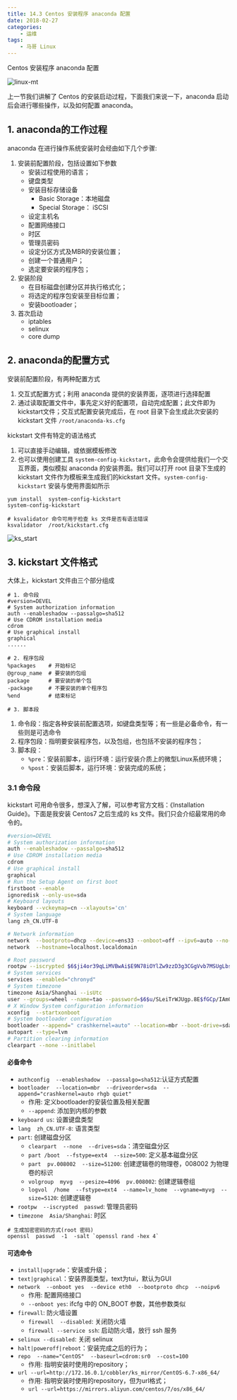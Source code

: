 ```yaml
---
title: 14.3 Centos 安装程序 anaconda 配置
date: 2018-02-27
categories:
    - 运维
tags:
    - 马哥 Linux
---
```


Centos 安装程序 anaconda 配置

![linux-mt](/images/linux_mt/linux_mt.jpg)
<!-- more -->


上一节我们讲解了 Centos 的安装启动过程，下面我们来说一下，anaconda 启动后会进行哪些操作，以及如何配置 anaconda。

## 1. anaconda的工作过程
anaconda 在进行操作系统安装时会经由如下几个步骤:
1. 安装前配置阶段，包括设置如下参数
    - 安装过程使用的语言；
    - 键盘类型
    - 安装目标存储设备
        - Basic Storage：本地磁盘
        - Special Storage： iSCSI
    - 设定主机名
    - 配置网络接口
    - 时区
    - 管理员密码
    - 设定分区方式及MBR的安装位置；
    - 创建一个普通用户；
    - 选定要安装的程序包；
2. 安装阶段
    - 在目标磁盘创建分区并执行格式化；
    - 将选定的程序包安装至目标位置；
    - 安装bootloader；
3. 首次启动
    - iptables
    - selinux
    - core dump

## 2. anaconda的配置方式
安装前配置阶段，有两种配置方式
1. 交互式配置方式；利用 anaconda 提供的安装界面，逐项进行选择配置
2. 通过读取配置文件中，事先定义好的配置项，自动完成配置；此文件即为kickstart文件；交互式配置安装完成后，在 root 目录下会生成此次安装的 kickstart 文件 `/root/anaconda-ks.cfg`

kickstart 文件有特定的语法格式
1. 可以直接手动编辑，或依据模板修改
2. 也可以使用创建工具 `system-config-kickstart`，此命令会提供给我们一个交互界面，类似模拟 anaconda 的安装界面。我们可以打开 root 目录下生成的  kickstart 文件作为模板来生成我们的kickstart 文件。`system-config-kickstart` 安装与使用界面如所示

```
yum install  system-config-kickstart
system-config-kickstart

# ksvalidator 命令可用于检查 ks 文件是否有语法错误
ksvalidator  /root/kickstart.cfg
```
![ks_start](/images/linux_mt/system_kickstart.png)



## 3. kickstart 文件格式
大体上，kickstart 文件由三个部分组成
```
# 1. 命令段
#version=DEVEL
# System authorization information
auth --enableshadow --passalgo=sha512
# Use CDROM installation media
cdrom
# Use graphical install
graphical
......

# 2. 程序包段
%packages    # 开始标记
@group_name  # 要安装的包组
package      # 要安装的单个包
-package     # 不要安装的单个程序包
%end         # 结束标记

# 3. 脚本段

```
1. 命令段：指定各种安装前配置选项，如键盘类型等；有一些是必备命令，有一些则是可选命令
2. 程序包段：指明要安装程序包，以及包组，也包括不安装的程序包；
3. 脚本段：
    - `%pre`：安装前脚本，运行环境：运行安装介质上的微型Linux系统环境；
    - `%post`：安装后脚本，运行环境：安装完成的系统；

### 3.1 命令段
kickstart 可用命令很多，想深入了解，可以参考官方文档：《Installation Guide》。下面是我安装 Centos7 之后生成的 ks 文件。我们只会介绍最常用的命令的。

```bash
#version=DEVEL
# System authorization information
auth --enableshadow --passalgo=sha512
# Use CDROM installation media
cdrom
# Use graphical install
graphical
# Run the Setup Agent on first boot
firstboot --enable
ignoredisk --only-use=sda
# Keyboard layouts
keyboard --vckeymap=cn --xlayouts='cn'
# System language
lang zh_CN.UTF-8

# Network information
network  --bootproto=dhcp --device=ens33 --onboot=off --ipv6=auto --no-activate
network  --hostname=localhost.localdomain

# Root password
rootpw --iscrypted $6$ji4or39qLiMVBwAi$E9N78iOYlZw9zzD3g3CGgVvb7MSUgLbsjq9WiwIu6qSGV.y8Sbmx8WtvrWyAPnKkHhdxJKhUAZqXl2zrzjp3t0
# System services
services --enabled="chronyd"
# System timezone
timezone Asia/Shanghai --isUtc
user --groups=wheel --name=tao --password=$6$u/SLeiTrWJUgp.8E$fGCp/IAm01lyGVBkcYMTrutmAFDjdEblCorhX5Kv.cgCZvVpn8PB4LoQ/6.Qn1Tlvq0YqwhzivNqqCSeGpgc5/ --iscrypted --gecos="tao"
# X Window System configuration information
xconfig  --startxonboot
# System bootloader configuration
bootloader --append=" crashkernel=auto" --location=mbr --boot-drive=sda
autopart --type=lvm
# Partition clearing information
clearpart --none --initlabel
```

#### 必备命令
- `authconfig  --enableshadow  --passalgo=sha512`:认证方式配置
- `bootloader  --location=mbr  --driveorder=sda  --append="crashkernel=auto rhgb quiet"`
    - 作用: 定义bootloader的安装位置及相关配置
    - `--append`: 添加到内核的参数
- `keyboard us`: 设置键盘类型
- `lang  zh_CN.UTF-8`: 语言类型
- `part`: 创建磁盘分区
    - `clearpart  --none  --drives=sda`：清空磁盘分区
    - `part /boot  --fstype=ext4  --size=500`: 定义基本磁盘分区
    - `part  pv.008002  --size=51200`: 创建逻辑卷的物理卷，008002 为物理卷的标识
    - `volgroup  myvg  --pesize=4096  pv.008002`: 创建逻辑卷组
    - `logvol  /home  --fstype=ext4  --name=lv_home  --vgname=myvg  --size=5120`: 创建逻辑卷
- `rootpw  --iscrypted  passwd`: 管理员密码
- `timezone  Asia/Shanghai`: 时区

```
# 生成加密密码的方式(root 密码)
openssl  passwd  -1  -salt `openssl rand -hex 4`
```

#### 可选命令
- `install|upgrade`：安装或升级；
- `text|graphical`：安装界面类型，text为tui，默认为GUI
- `network  --onboot yes  --device eth0  --bootproto dhcp  --noipv6`
    - 作用: 配置网络接口
    - `--onboot yes`: ifcfg 中的 ON_BOOT 参数，其他参数类似
- `firewall`: 防火墙设置
    - `firewall  --disabled`: 关闭防火墙
    - `firewall --service ssh`: 启动防火墙，放行 ssh 服务
- `selinux --disabled`: 关闭 selinux
- `halt|poweroff|reboot`：安装完成之后的行为；
- `repo  --name="CentOS"  --baseurl=cdrom:sr0  --cost=100`
    - 作用: 指明安装时使用的repository；
- `url --url=http://172.16.0.1/cobbler/ks_mirror/CentOS-6.7-x86_64/`
    - 作用: 指明安装时使用的repository，但为url格式；
    - `url --url=https://mirrors.aliyun.com/centos/7/os/x86_64/`
